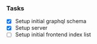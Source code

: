 ### Tasks

- [x] Setup initial graphql schema
- [x] Setup server
- [ ] Setup initial frontend index list
